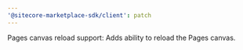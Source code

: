 ```yaml
---
'@sitecore-marketplace-sdk/client': patch
---
```


Pages canvas reload support: Adds ability to reload the Pages canvas.
